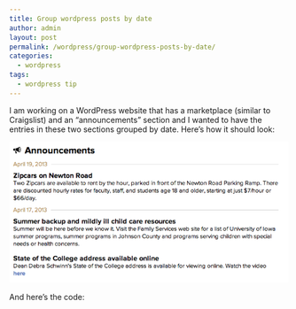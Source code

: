 ```yaml
---
title: Group wordpress posts by date
author: admin
layout: post
permalink: /wordpress/group-wordpress-posts-by-date/
categories:
  - wordpress
tags:
  - wordpress tip
---
```

I am working on a WordPress website that has a marketplace (similar to Craigslist) and an &#8220;announcements&#8221; section and I wanted to have the entries in these two sections grouped by date. Here&#8217;s how it should look:

![announcements section with posts grouped by date posted][1]

And here&#8217;s the code:

<script src="https://gist.github.com/razvanh/5767001.js"></script>

 [1]: /images/event-list.png